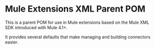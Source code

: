 Mule Extensions XML Parent POM
==============================

This is a parent POM for use in Mule extensions based on the Mule XML SDK introduced with Mule 4.1+.

It provides several defaults that make managing and building connectors easier.

